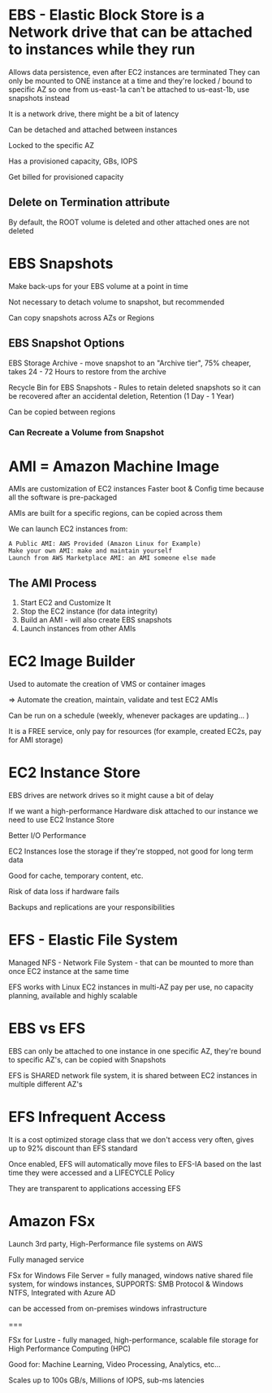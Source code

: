 # EBS - Elastic Block Store is a Network drive that can be attached to instances while they run

Allows data persistence, even after EC2 instances are terminated
They can only be mounted to ONE instance at a time and they're locked / bound to specific AZ so one from us-east-1a can't be attached to us-east-1b, use snapshots instead

It is a network drive, there might be a bit of latency

Can be detached and attached between instances

Locked to the specific AZ

Has a provisioned capacity, GBs, IOPS

Get billed for provisioned capacity

## Delete on Termination attribute

By default, the ROOT volume is deleted and other attached ones are not deleted

# EBS Snapshots 

Make back-ups for your EBS volume at a point in time

Not necessary to detach volume to snapshot, but recommended

Can copy snapshots across AZs or Regions

## EBS Snapshot Options

EBS Storage Archive - move snapshot to an "Archive tier", 75% cheaper, takes 24 - 72 Hours to restore from the archive

Recycle Bin for EBS Snapshots - Rules to retain deleted snapshots so it can be recovered after an accidental deletion, Retention (1 Day - 1 Year)

Can be copied between regions

### Can Recreate a Volume from Snapshot

# AMI = Amazon Machine Image

AMIs are customization of EC2 instances
	Faster boot & Config time because all the software is pre-packaged

AMIs are built for a specific regions, can be copied across them

We can launch EC2 instances from:

	A Public AMI: AWS Provided (Amazon Linux for Example)
	Make your own AMI: make and maintain yourself
	Launch from AWS Marketplace AMI: an AMI someone else made

## The AMI Process

1. Start EC2 and Customize It
2. Stop the EC2 instance (for data integrity)
3. Build an AMI - will also create EBS snapshots
4. Launch instances from other AMIs

# EC2 Image Builder

Used to automate the creation of VMS or container images

=> Automate the creation, maintain, validate and test EC2 AMIs

Can be run on a schedule (weekly, whenever packages are updating... )

It is a FREE service, only pay for resources (for example, created EC2s, pay for AMI storage)

# EC2 Instance Store

EBS drives are network drives so it might cause a bit of delay

If we want a high-performance Hardware disk attached to our instance we need to use EC2 Instance Store

Better I/O Performance

EC2 Instances lose the storage if they're stopped, not good for long term data

Good for cache, temporary content, etc.

Risk of data loss if hardware fails

Backups and replications are your responsibilities


# EFS - Elastic File System

Managed NFS - Network File System - that can be mounted to more than once EC2 instance
at the same time

EFS works with Linux EC2 instances in multi-AZ
pay per use, no capacity planning, available and highly scalable


# EBS vs EFS

EBS can only be attached to one instance in one specific AZ, they're bound to specific AZ's, can be copied with Snapshots

EFS is SHARED network file system, it is shared between EC2 instances in multiple different AZ's


# EFS Infrequent Access

It is a cost optimized storage class that we don't access very often, gives up to 92% discount than EFS standard

Once enabled, EFS will automatically move files to EFS-IA based on the last time they were accessed and a LIFECYCLE Policy

They are transparent to applications accessing EFS


# Amazon FSx

Launch 3rd party, High-Performance file systems on AWS

Fully managed service

FSx for Windows File Server = fully managed, windows native shared file system, for windows instances, SUPPORTS: SMB Protocol & Windows NTFS, Integrated with Azure AD

can be accessed from on-premises windows infrastructure

===

FSx for Lustre - fully managed, high-performance, scalable file storage for High Performance Computing (HPC)

Good for: Machine Learning, Video Processing, Analytics, etc...

Scales up to 100s GB/s, Millions of IOPS, sub-ms latencies


